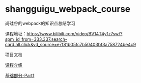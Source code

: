 # shangguigu_webpack_course
尚硅谷的webpack的知识点总结学习

课程地址：https://www.bilibili.com/video/BV14T4y1z7sw/?spm_id_from=333.337.search-card.all.click&vd_source=e7f81b05fc7b50403bf3a758724be4c9

项目文档

[课程介绍](docs/课程介绍.md)

[基础部分-Part1](docs/基础部分-Part1.md)
